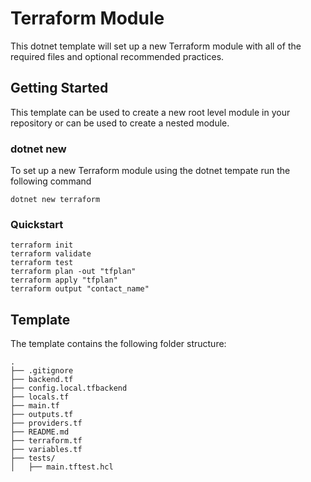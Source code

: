 # Terraform Module

This dotnet template will set up a new Terraform module with all of the required files and optional recommended practices.

## Getting Started

This template can be used to create a new root level module in your repository or can be used to create a nested module.

### dotnet new

To set up a new Terraform module using the dotnet tempate run the following command

`dotnet new terraform`

### Quickstart

```hcl
terraform init
terraform validate
terraform test
terraform plan -out "tfplan"
terraform apply "tfplan"
terraform output "contact_name"
```

## Template

The template contains the following folder structure:

```text
.
├── .gitignore
├── backend.tf
├── config.local.tfbackend
├── locals.tf
├── main.tf
├── outputs.tf
├── providers.tf
├── README.md
├── terraform.tf
├── variables.tf
├── tests/
│   ├── main.tftest.hcl
```
